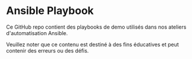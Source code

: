 # Ansible Playbook

Ce GitHub repo contient des playbooks de demo utilisés dans nos ateliers d'automatisation Ansible.

Veuillez noter que ce contenu est destiné à des fins éducatives et peut contenir des erreurs ou des défis.
